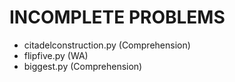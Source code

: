 # INCOMPLETE PROBLEMS

- citadelconstruction.py (Comprehension)
- flipfive.py (WA)
- biggest.py (Comprehension)

